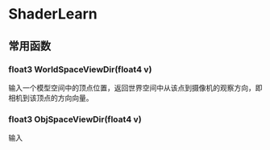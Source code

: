 # ShaderLearn
## 常用函数
### float3 WorldSpaceViewDir(float4 v)
输入一个模型空间中的顶点位置，返回世界空间中从该点到摄像机的观察方向，即相机到该顶点的方向向量。
### float3 ObjSpaceViewDir(float4 v)
输入